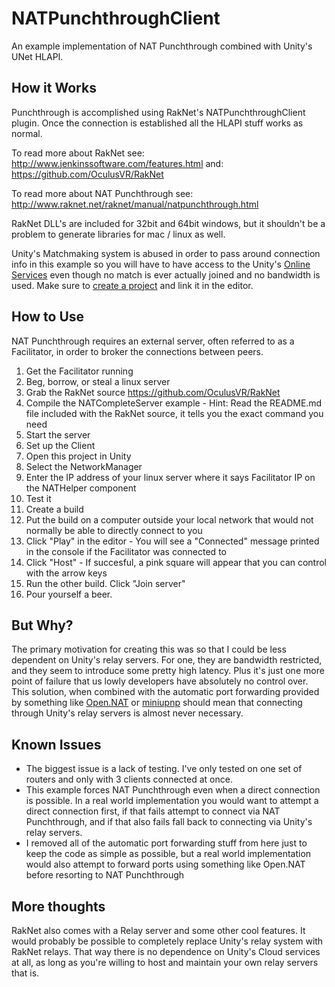 # NATPunchthroughClient
An example implementation of NAT Punchthrough combined with Unity's UNet HLAPI.

## How it Works
Punchthrough is accomplished using RakNet's NATPunchthroughClient plugin.
Once the connection is established all the HLAPI stuff works as normal.

To read more about RakNet see: http://www.jenkinssoftware.com/features.html
and: https://github.com/OculusVR/RakNet

To read more about NAT Punchthrough see: http://www.raknet.net/raknet/manual/natpunchthrough.html

RakNet DLL's are included for 32bit and 64bit windows, but it shouldn't be a problem to generate libraries for mac / linux as well.

Unity's Matchmaking system is abused in order to pass around connection info in this example 
so you will have to have access to the Unity's [Online Services](https://unity3d.com/services/multiplayer) even though no
match is ever actually joined and no bandwidth is used. 
Make sure to [create a project](https://developer.cloud.unity3d.com/projects) and link it in the editor.

## How to Use
NAT Punchthrough requires an external server, often referred to as a Facilitator, in order to broker the connections between peers.

1. Get the Facilitator running
  1. Beg, borrow, or steal a linux server
  2. Grab the RakNet source https://github.com/OculusVR/RakNet
  3. Compile the NATCompleteServer example
    - Hint: Read the README.md file included with the RakNet source, it tells you the exact command you need
  4. Start the server
2. Set up the Client
  1. Open this project in Unity
  2. Select the NetworkManager
  3. Enter the IP address of your linux server where it says Facilitator IP on the NATHelper component
3. Test it
  1. Create a build
  2. Put the build on a computer outside your local network that would not normally be able to directly connect to you
  3. Click "Play" in the editor
    - You will see a "Connected" message printed in the console if the Facilitator was connected to
  4. Click "Host"
    - If succesful, a pink square will appear that you can control with the arrow keys
  5. Run the other build. Click "Join server"
  6. Pour yourself a beer.
  
## But Why?
The primary motivation for creating this was so that I could be less dependent on Unity's relay servers. 
For one, they are bandwidth restricted, and they seem to introduce some pretty high latency. Plus it's just one more point of failure
that us lowly developers have absolutely no control over. This solution, when combined with the automatic port forwarding provided
by something like [Open.NAT](https://github.com/lontivero/Open.NAT) or [miniupnp](http://miniupnp.free.fr/) should mean that
connecting through Unity's relay servers is almost never necessary.

## Known Issues
- The biggest issue is a lack of testing. I've only tested on one set of routers and only with 3 clients connected at once.
- This example forces NAT Punchthrough even when a direct connection is possible. In a real world implementation you would want to
attempt a direct connection first, if that fails attempt to connect via NAT Punchthrough, and if that also fails fall back to
connecting via Unity's relay servers.
- I removed all of the automatic port forwarding stuff from here just to keep the code as simple as possible, 
but a real world implementation would also attempt to forward ports using something like Open.NAT before resorting to NAT Punchthrough

## More thoughts
RakNet also comes with a Relay server and some other cool features. It would probably be possible to completely replace
Unity's relay system with RakNet relays. That way there is no dependence on Unity's Cloud services at all, as long as you're 
willing to host and maintain your own relay servers that is.
